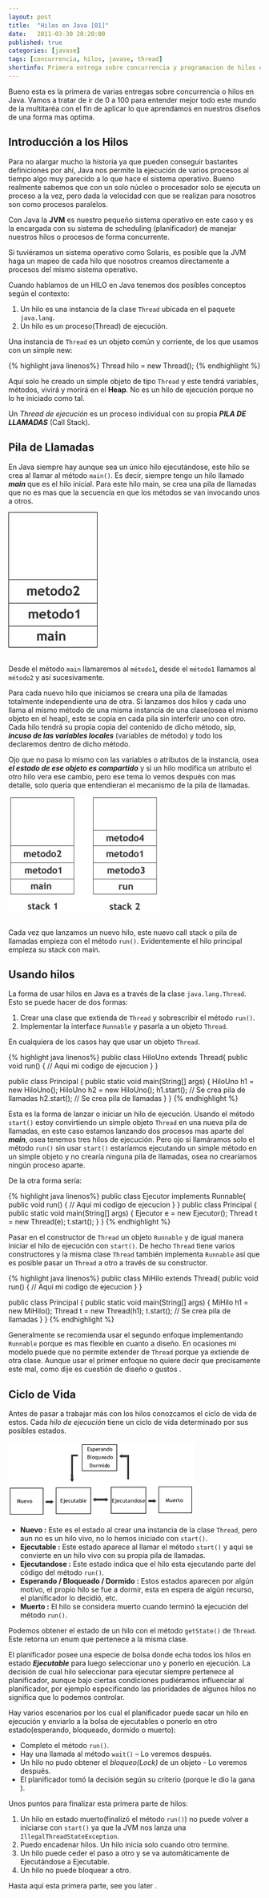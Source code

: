 ```yaml
---
layout: post
title:  "Hilos en Java [01]"
date:   2011-03-30 20:20:00
published: true
categories: [javase]
tags: [concurrencia, hilos, javase, thread]
shortinfo: Primera entrega sobre concurrencia y programacion de hilos en Java
---
```


Bueno esta es la primera de varias entregas sobre concurrencia o hilos en Java.  Vamos a tratar de ir de 0 a 100 para entender mejor todo este
mundo de la multitaréa con el fin de aplicar lo que aprendamos en nuestros diseños de una forma mas optima.

## Introducción a los Hilos
Para no alargar mucho la historia ya que pueden conseguir bastantes definiciones por ahí, Java nos permite la ejecución de varios procesos al
tiempo algo muy parecido a lo que hace el sistema operativo. Bueno realmente sabemos que con un solo núcleo o procesador solo se ejecuta un proceso
a la vez, pero dada la velocidad con que se realizan para nosotros son como procesos paralelos.

Con Java la **JVM** es nuestro pequeño sistema operativo en este caso y es la encargada con su sistema de scheduling (planificador) de manejar
nuestros hilos o procesos de forma concurrente.

Si tuviéramos un sistema operativo como Solaris, es posible que la JVM haga un mapeo de cada hilo que nosotros creamos directamente a procesos del mismo sistema operativo.

Cuando hablamos de un HILO en Java tenemos dos posibles conceptos según el contexto:

1. Un hilo es una instancia de la clase `Thread` ubicada en el paquete `java.lang`.
2. Un hilo es un proceso(Thread) de ejecución.

Una instancia de `Thread` es un objeto común y corriente, de los que usamos con un simple new:

{% highlight java linenos%}
Thread hilo = new Thread();
{% endhighlight %}<br/>

Aquí solo he creado un simple objeto de tipo `Thread` y este tendrá variables, métodos, vivirá y morirá en el **Heap**. No es un hilo de ejecución porque no lo he iniciado como tal. 

Un _Thread de ejecución_ es un proceso individual con su propia _**PILA DE LLAMADAS**_ (Call Stack).

## Pila de Llamadas
En Java siempre hay aunque sea un único hilo ejecutándose, este hilo se crea al llamar al método `main()`. Es decir, siempre tengo un hilo llamado _**main**_ que es el hilo inicial. Para este hilo main, se crea una pila de llamadas que no es mas que la secuencia en que los métodos se van invocando unos a otros.

![Hilos 01](/images/hilos-01.jpg)<br/><br/>

Desde el método `main` llamaremos al `método1`, desde el `método1` llamamos al `método2` y así sucesivamente.

Para cada nuevo hilo que iniciamos se creara una pila de llamadas totalmente independiente una de otra. Si lanzamos dos hilos y cada uno llama al mismo método de una misma instancia de una clase(osea el mismo objeto en el heap), este se copia en cada pila sin interferir uno con otro. Cada hilo tendrá su propia copia del contenido de dicho método, sip, _**incuso de las variables locales**_ (variables de método) y todo los declaremos dentro de dicho método. 

Ojo que no pasa lo mismo con las variables o atributos de la instancia, osea _**el estado de ese objeto es compartido**_ y si un hilo modifica un atributo el otro hilo vera ese cambio, pero ese tema lo vemos después con mas detalle, solo quería que entendieran el mecanismo de la pila de llamadas.

![Hilos 02](/images/hilos-02.jpg)<br/><br/>

Cada vez que lanzamos un nuevo hilo, este nuevo call stack o pila de llamadas empieza con el método `run()`. Evidentemente el hilo principal empieza su stack con main.

## Usando hilos
La forma de usar hilos en Java es a través de la clase `java.lang.Thread`. Esto se puede hacer de dos formas:

1. Crear una clase que extienda de `Thread` y sobrescribir el método `run()`.
2. Implementar la interface `Runnable` y pasarla a un objeto `Thread`.

En cualquiera de los casos hay que usar un objeto `Thread`.

{% highlight java linenos%}
public class HiloUno extends Thread{
    public void run() {
        // Aqui mi codigo de ejecucion
    }
}
 
public class Principal {
    public static void main(String[] args) {
        HiloUno h1 = new HiloUno();
        HiloUno h2 = new HiloUno();
        h1.start();  // Se crea pila de llamadas
        h2.start();  // Se crea pila de llamadas
    }
}
{% endhighlight %}<br/>

Esta es la forma de lanzar o iniciar un hilo de ejecución. Usando el método `start()` estoy convirtiendo un simple objeto `Thread` en una nueva pila de llamadas, en este caso estamos lanzando dos procesos mas aparte del _**main**_, osea tenemos tres hilos de ejecución. Pero ojo si llamáramos solo el método `run()` sin usar `start()` estaríamos ejecutando un simple método en un simple objeto y no crearía ninguna pila de llamadas, osea no crearíamos ningún proceso aparte. 

De la otra forma sería:

{% highlight java linenos%}
public class Ejecutor implements Runnable{
    public void run() {
        // Aqui mi codigo de ejecucion
    }
}
public class Principal {
    public static void main(String[] args) {
        Ejecutor e = new Ejecutor();
        Thread t = new Thread(e);
        t.start();
    }
}
{% endhighlight %}<br/>

Pasar en el constructor de `Thread` un objeto `Runnable` y de igual manera iniciar el hilo de ejecución con `start()`. De hecho `Thread` tiene varios constructores
y la misma clase `Thread` también implementa `Runnable` así que es posible pasar un `Thread` a otro a través de su constructor.

{% highlight java linenos%}
public class MiHilo extends Thread{
    public void run() {
        // Aqui mi codigo de ejecucion
    }
}
 
public class Principal {
    public static void main(String[] args) {
        MiHilo h1 = new MiHilo();
        Thread t = new Thread(h1);
        t.start();  // Se crea pila de llamadas
    }
}
{% endhighlight %}<br/>

Generalmente se recomienda usar el segundo enfoque implementando `Runnable` porque es mas flexible en cuanto a diseño. En ocasiones mi modelo puede que no permite extender de `Thread` porque ya extiende de otra clase. Aunque usar el primer enfoque no quiere decir que precisamente este mal, como dije es cuestión de diseño o gustos .

## Ciclo de Vida
Antes de pasar a trabajar más con los hilos conozcamos el ciclo de vida de estos. Cada _hilo de ejecución_ tiene un ciclo de vida determinado por sus posibles estados.

![Hilos 03](/images/hilos-03.jpg)

* **Nuevo :** Este es el estado al crear una instancia de la clase `Thread`, pero aun no es un hilo vivo, no lo hemos iniciado con `start()`.
* **Ejecutable :** Este estado aparece al llamar el método `start()` y aquí se convierte en un hilo vivo con su propia pila de llamadas.
* **Ejecutandose :** Este estado indica que el hilo esta ejecutando parte del código del método `run()`.
* **Esperando / Bloqueado / Dormido :** Estos estados aparecen por algún motivo, el propio hilo se fue a dormir, esta en espera de algún recurso, el planificador lo decidió, etc.
* **Muerto :** El hilo se considera muerto cuando terminó la ejecución del método `run()`.

Podemos obtener el estado de un hilo con el método `getState()` de `Thread`. Este retorna un enum que pertenece a la misma clase. 

El planificador posee una especie de bolsa donde echa todos los hilos en estado _**Ejecutable**_ para luego seleccionar uno y ponerlo en ejecución. La decisión de cual hilo seleccionar para ejecutar siempre pertenece al planificador, aunque bajo ciertas condiciones pudiéramos influenciar al planificador, por ejemplo especificando las prioridades de algunos hilos no significa que lo podemos controlar.

Hay varios escenarios por los cual el planificador puede sacar un hilo en ejecución y enviarlo a la bolsa de ejecutables o ponerlo en otro estado(esperando, bloqueado, dormido o muerto):

* Completo el método `run()`.
* Hay una llamada al método `wait()` – Lo veremos después.
* Un hilo no pudo obtener el _bloqueo(Lock)_ de un objeto - Lo veremos después.
* El planificador tomó la decisión según su criterio (porque le dio la gana ).

Unos puntos para finalizar esta primera parte de hilos:

1. Un hilo en estado muerto(finalizó el método `run()`) no puede volver a iniciarse con `start()` ya que la JVM nos lanza una `IllegalThreadStateException`.
2. Puedo encadenar hilos. Un hilo inicia solo cuando otro termine.
3. Un hilo puede ceder el paso a otro y se va automáticamente de Ejecutándose a Ejecutable.
4. Un hilo no puede bloquear a otro.

Hasta aquí esta primera parte, see you later .
